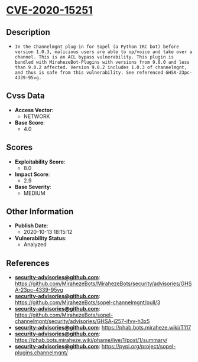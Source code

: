 
# [CVE-2020-15251](https://github.com/MirahezeBots/MirahezeBots/security/advisories/GHSA-23pc-4339-95vg)

## Description

- `In the Channelmgnt plug-in for Sopel (a Python IRC bot) before version 1.0.3, malicious users are able to op/voice and take over a channel. This is an ACL bypass vulnerability. This plugin is bundled with MirahezeBot-Plugins with versions from 9.0.0 and less than 9.0.2 affected. Version 9.0.2 includes 1.0.3 of channelmgnt, and thus is safe from this vulnerability. See referenced GHSA-23pc-4339-95vg.`

## Cvss Data

- **Access Vector**:
  - NETWORK
- **Base Score**:
  - 4.0

## Scores

- **Exploitability Score**:
  - 8.0
- **Impact Score**:
  - 2.9
- **Base Severity**:
  - MEDIUM

## Other Information

- **Publish Date**:
  - 2020-10-13 18:15:12
- **Vulnerability Status**:
  - Analyzed

## References

- **security-advisories@github.com**: https://github.com/MirahezeBots/MirahezeBots/security/advisories/GHSA-23pc-4339-95vg
- **security-advisories@github.com**: https://github.com/MirahezeBots/sopel-channelmgnt/pull/3
- **security-advisories@github.com**: https://github.com/MirahezeBots/sopel-channelmgnt/security/advisories/GHSA-j257-jfvv-h3x5
- **security-advisories@github.com**: https://phab.bots.miraheze.wiki/T117
- **security-advisories@github.com**: https://phab.bots.miraheze.wiki/phame/live/1/post/1/summary/
- **security-advisories@github.com**: https://pypi.org/project/sopel-plugins.channelmgnt/
